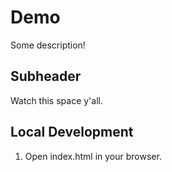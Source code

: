 # Demo

Some description!

## Subheader

Watch this space y'all.

## Local Development

1. Open index.html in your browser.